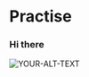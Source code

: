# Practise

### Hi there

<picture>
 <source media="(prefers-color-scheme: dark)" srcset="[YOUR-DARKMODE-IMAGE](https://wallhaven.cc/w/wq2r8p)">
 <source media="(prefers-color-scheme: light)" srcset="YOUR-LIGHTMODE-IMAGE">
 <img alt="YOUR-ALT-TEXT" src="YOUR-DEFAULT-IMAGE">
</picture>
